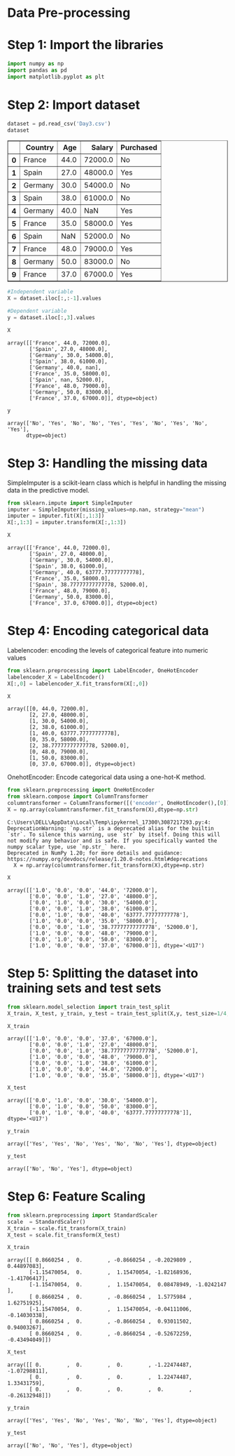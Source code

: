 # Data Pre-processing

# Step 1: Import the libraries


```python
import numpy as np
import pandas as pd
import matplotlib.pyplot as plt
```

# Step 2: Import dataset


```python
dataset = pd.read_csv('Day3.csv')
dataset
```




<div>
<style scoped>
    .dataframe tbody tr th:only-of-type {
        vertical-align: middle;
    }

    .dataframe tbody tr th {
        vertical-align: top;
    }

    .dataframe thead th {
        text-align: right;
    }
</style>
<table border="1" class="dataframe">
  <thead>
    <tr style="text-align: right;">
      <th></th>
      <th>Country</th>
      <th>Age</th>
      <th>Salary</th>
      <th>Purchased</th>
    </tr>
  </thead>
  <tbody>
    <tr>
      <th>0</th>
      <td>France</td>
      <td>44.0</td>
      <td>72000.0</td>
      <td>No</td>
    </tr>
    <tr>
      <th>1</th>
      <td>Spain</td>
      <td>27.0</td>
      <td>48000.0</td>
      <td>Yes</td>
    </tr>
    <tr>
      <th>2</th>
      <td>Germany</td>
      <td>30.0</td>
      <td>54000.0</td>
      <td>No</td>
    </tr>
    <tr>
      <th>3</th>
      <td>Spain</td>
      <td>38.0</td>
      <td>61000.0</td>
      <td>No</td>
    </tr>
    <tr>
      <th>4</th>
      <td>Germany</td>
      <td>40.0</td>
      <td>NaN</td>
      <td>Yes</td>
    </tr>
    <tr>
      <th>5</th>
      <td>France</td>
      <td>35.0</td>
      <td>58000.0</td>
      <td>Yes</td>
    </tr>
    <tr>
      <th>6</th>
      <td>Spain</td>
      <td>NaN</td>
      <td>52000.0</td>
      <td>No</td>
    </tr>
    <tr>
      <th>7</th>
      <td>France</td>
      <td>48.0</td>
      <td>79000.0</td>
      <td>Yes</td>
    </tr>
    <tr>
      <th>8</th>
      <td>Germany</td>
      <td>50.0</td>
      <td>83000.0</td>
      <td>No</td>
    </tr>
    <tr>
      <th>9</th>
      <td>France</td>
      <td>37.0</td>
      <td>67000.0</td>
      <td>Yes</td>
    </tr>
  </tbody>
</table>
</div>




```python
#Independent variable
X = dataset.iloc[:,:-1].values

#Dependent variable
y = dataset.iloc[:,3].values
```


```python
X
```




    array([['France', 44.0, 72000.0],
           ['Spain', 27.0, 48000.0],
           ['Germany', 30.0, 54000.0],
           ['Spain', 38.0, 61000.0],
           ['Germany', 40.0, nan],
           ['France', 35.0, 58000.0],
           ['Spain', nan, 52000.0],
           ['France', 48.0, 79000.0],
           ['Germany', 50.0, 83000.0],
           ['France', 37.0, 67000.0]], dtype=object)




```python
y
```




    array(['No', 'Yes', 'No', 'No', 'Yes', 'Yes', 'No', 'Yes', 'No', 'Yes'],
          dtype=object)



# Step 3: Handling the missing data
SimpleImputer is a scikit-learn class which is helpful in handling the missing data in the predictive model.

```python
from sklearn.impute import SimpleImputer
imputer = SimpleImputer(missing_values=np.nan, strategy="mean")
imputer = imputer.fit(X[:,1:3])
X[:,1:3] = imputer.transform(X[:,1:3])

```


```python
X
```




    array([['France', 44.0, 72000.0],
           ['Spain', 27.0, 48000.0],
           ['Germany', 30.0, 54000.0],
           ['Spain', 38.0, 61000.0],
           ['Germany', 40.0, 63777.77777777778],
           ['France', 35.0, 58000.0],
           ['Spain', 38.77777777777778, 52000.0],
           ['France', 48.0, 79000.0],
           ['Germany', 50.0, 83000.0],
           ['France', 37.0, 67000.0]], dtype=object)



# Step 4: Encoding categorical data
Labelencoder: encoding the levels of categorical feature into numeric values

```python
from sklearn.preprocessing import LabelEncoder, OneHotEncoder
labelencoder_X = LabelEncoder()
X[:,0] = labelencoder_X.fit_transform(X[:,0])
```


```python
X
```




    array([[0, 44.0, 72000.0],
           [2, 27.0, 48000.0],
           [1, 30.0, 54000.0],
           [2, 38.0, 61000.0],
           [1, 40.0, 63777.77777777778],
           [0, 35.0, 58000.0],
           [2, 38.77777777777778, 52000.0],
           [0, 48.0, 79000.0],
           [1, 50.0, 83000.0],
           [0, 37.0, 67000.0]], dtype=object)


OnehotEncoder: Encode categorical data using a one-hot-K method.

```python
from sklearn.preprocessing import OneHotEncoder
from sklearn.compose import ColumnTransformer
columntransformer = ColumnTransformer([('encoder', OneHotEncoder(),[0])], remainder='passthrough')
X = np.array(columntransformer.fit_transform(X),dtype=np.str)
```

    C:\Users\DELL\AppData\Local\Temp\ipykernel_17300\3087217293.py:4: DeprecationWarning: `np.str` is a deprecated alias for the builtin `str`. To silence this warning, use `str` by itself. Doing this will not modify any behavior and is safe. If you specifically wanted the numpy scalar type, use `np.str_` here.
    Deprecated in NumPy 1.20; for more details and guidance: https://numpy.org/devdocs/release/1.20.0-notes.html#deprecations
      X = np.array(columntransformer.fit_transform(X),dtype=np.str)
    


```python
X
```




    array([['1.0', '0.0', '0.0', '44.0', '72000.0'],
           ['0.0', '0.0', '1.0', '27.0', '48000.0'],
           ['0.0', '1.0', '0.0', '30.0', '54000.0'],
           ['0.0', '0.0', '1.0', '38.0', '61000.0'],
           ['0.0', '1.0', '0.0', '40.0', '63777.77777777778'],
           ['1.0', '0.0', '0.0', '35.0', '58000.0'],
           ['0.0', '0.0', '1.0', '38.77777777777778', '52000.0'],
           ['1.0', '0.0', '0.0', '48.0', '79000.0'],
           ['0.0', '1.0', '0.0', '50.0', '83000.0'],
           ['1.0', '0.0', '0.0', '37.0', '67000.0']], dtype='<U17')



# Step 5: Splitting the dataset into training sets and test sets


```python
from sklearn.model_selection import train_test_split
X_train, X_test, y_train, y_test = train_test_split(X,y, test_size=1/4, random_state=0)
```


```python
X_train
```




    array([['1.0', '0.0', '0.0', '37.0', '67000.0'],
           ['0.0', '0.0', '1.0', '27.0', '48000.0'],
           ['0.0', '0.0', '1.0', '38.77777777777778', '52000.0'],
           ['1.0', '0.0', '0.0', '48.0', '79000.0'],
           ['0.0', '0.0', '1.0', '38.0', '61000.0'],
           ['1.0', '0.0', '0.0', '44.0', '72000.0'],
           ['1.0', '0.0', '0.0', '35.0', '58000.0']], dtype='<U17')




```python
X_test
```




    array([['0.0', '1.0', '0.0', '30.0', '54000.0'],
           ['0.0', '1.0', '0.0', '50.0', '83000.0'],
           ['0.0', '1.0', '0.0', '40.0', '63777.77777777778']], dtype='<U17')




```python
y_train
```




    array(['Yes', 'Yes', 'No', 'Yes', 'No', 'No', 'Yes'], dtype=object)




```python
y_test
```




    array(['No', 'No', 'Yes'], dtype=object)



# Step 6: Feature Scaling


```python
from sklearn.preprocessing import StandardScaler
scale  = StandardScaler()
X_train = scale.fit_transform(X_train)
X_test = scale.fit_transform(X_test)
```


```python
X_train
```




    array([[ 0.8660254 ,  0.        , -0.8660254 , -0.2029809 ,  0.44897083],
           [-1.15470054,  0.        ,  1.15470054, -1.82168936, -1.41706417],
           [-1.15470054,  0.        ,  1.15470054,  0.08478949, -1.0242147 ],
           [ 0.8660254 ,  0.        , -0.8660254 ,  1.5775984 ,  1.62751925],
           [-1.15470054,  0.        ,  1.15470054, -0.04111006, -0.14030338],
           [ 0.8660254 ,  0.        , -0.8660254 ,  0.93011502,  0.94003267],
           [ 0.8660254 ,  0.        , -0.8660254 , -0.52672259, -0.43494049]])




```python
X_test
```




    array([[ 0.        ,  0.        ,  0.        , -1.22474487, -1.07298811],
           [ 0.        ,  0.        ,  0.        ,  1.22474487,  1.33431759],
           [ 0.        ,  0.        ,  0.        ,  0.        , -0.26132948]])




```python
y_train
```




    array(['Yes', 'Yes', 'No', 'Yes', 'No', 'No', 'Yes'], dtype=object)




```python
y_test
```




    array(['No', 'No', 'Yes'], dtype=object)




```python

```
